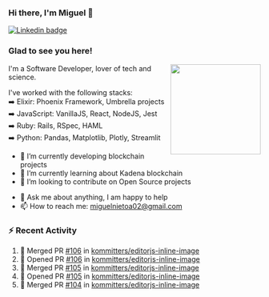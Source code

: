 ### Hi there, I'm Miguel 👋

<a href="https://linkedin.com/in/miguelnietoa/" target="_blank" rel="noopener noreferrer">
  <img src="https://img.shields.io/badge/-LinkedIn-0e76a8?style=flat-square&logo=Linkedin&logoColor=white" alt="Linkedin badge">
</a>
<!-- [![Website Badge](https://img.shields.io/badge/Website-3b5998?style=flat-square&logo=google-chrome&logoColor=white)](#notavailablenow#) 

<img src="https://i.imgur.com/tbrLrt5.gif" width=400 alt="Coding GIF" align="right"/>
-->


### Glad to see you here!
<a href="https://github.com/miguelnietoa"><img src="https://github-readme-stats.vercel.app/api?username=miguelnietoa&show_icons=true&hide_border=true&count_private=true&include_all_commits=true&theme=tokyonight" height="180em" align="right"/></a>
I'm a Software Developer, lover of tech and science. 

I've worked with the following stacks:\
➡️ Elixir: Phoenix Framework, Umbrella projects\
➡️ JavaScript: VanillaJS, React, NodeJS, Jest\
➡️ Ruby: Rails, RSpec, HAML\
➡️ Python: Pandas, Matplotlib, Plotly, Streamlit

- 🔭 I’m currently developing blockchain projects
- 🌱 I’m currently learning about Kadena blockchain
- 👯 I’m looking to contribute on Open Source projects
<!-- 
- 😄 I just finished a Machine Learning course! 
- 🤔 I’m looking for help with ...
-->
- 💬 Ask me about anything, I am happy to help
- 📫 How to reach me: miguelnietoa02@gmail.com


### ⚡ Recent Activity

<!--START_SECTION:activity-->
1. 🎉 Merged PR [#106](https://github.com/kommitters/editorjs-inline-image/pull/106) in [kommitters/editorjs-inline-image](https://github.com/kommitters/editorjs-inline-image)
2. 💪 Opened PR [#106](https://github.com/kommitters/editorjs-inline-image/pull/106) in [kommitters/editorjs-inline-image](https://github.com/kommitters/editorjs-inline-image)
3. 🎉 Merged PR [#105](https://github.com/kommitters/editorjs-inline-image/pull/105) in [kommitters/editorjs-inline-image](https://github.com/kommitters/editorjs-inline-image)
4. 💪 Opened PR [#105](https://github.com/kommitters/editorjs-inline-image/pull/105) in [kommitters/editorjs-inline-image](https://github.com/kommitters/editorjs-inline-image)
5. 🎉 Merged PR [#104](https://github.com/kommitters/editorjs-inline-image/pull/104) in [kommitters/editorjs-inline-image](https://github.com/kommitters/editorjs-inline-image)
<!--END_SECTION:activity-->
